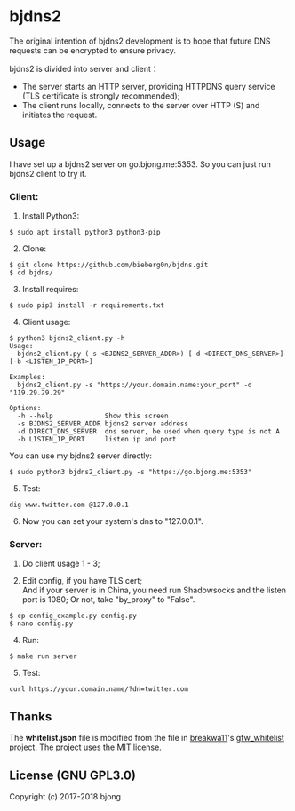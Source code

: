 # bjdns2

The original intention of bjdns2 development is to hope that future DNS requests can be encrypted to ensure privacy.  

bjdns2 is divided into server and client：  
* The server starts an HTTP server, providing HTTPDNS query service (TLS certificate is strongly recommended);  
* The client runs locally, connects to the server over HTTP (S) and initiates the request.  

## Usage  
I have set up a bjdns2 server on go.bjong.me:5353. So you can just run bjdns2 client to try it.  

### Client:
1. Install Python3:
```
$ sudo apt install python3 python3-pip
```

2. Clone:
```
$ git clone https://github.com/bieberg0n/bjdns.git
$ cd bjdns/
```

3. Install requires:
```
$ sudo pip3 install -r requirements.txt
```

4. Client usage:
```
$ python3 bjdns2_client.py -h
Usage:
  bjdns2_client.py (-s <BJDNS2_SERVER_ADDR>) [-d <DIRECT_DNS_SERVER>] [-b <LISTEN_IP_PORT>]

Examples:
  bjdns2_client.py -s "https://your.domain.name:your_port" -d "119.29.29.29"

Options:
  -h --help             Show this screen
  -s BJDNS2_SERVER_ADDR bjdns2 server address
  -d DIRECT_DNS_SERVER  dns server, be used when query type is not A
  -b LISTEN_IP_PORT     listen ip and port
```
You can use my bjdns2 server directly:
```
$ sudo python3 bjdns2_client.py -s "https://go.bjong.me:5353"
```

5. Test:
```
dig www.twitter.com @127.0.0.1
```

6. Now you can set your system's dns to "127.0.0.1".  

### Server:
1. Do client usage 1 - 3;

2. Edit config, if you have TLS cert;  
And if your server is in China, you need run Shadowsocks and the listen port is 1080; Or not, take "by_proxy" to "False".
```
$ cp config_example.py config.py  
$ nano config.py
```

4. Run:
```
$ make run server
```

5. Test:
```
curl https://your.domain.name/?dn=twitter.com
```


## Thanks
The **whitelist.json** file is modified from the file in [breakwa11](https://github.com/breakwa11)'s [gfw_whitelist](https://github.com/breakwa11/gfw_whitelist) project. The project uses the [MIT](https://github.com/breakwa11/gfw_whitelist/blob/master/LICENSE) license.  

## License (GNU GPL3.0)  
Copyright (c) 2017-2018 bjong

